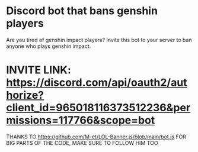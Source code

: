 # Discord bot that bans genshin players

 Are you tired of genshin impact players?
 Invite this bot to your server to ban anyone who plays genshin impact.
 
 
 # INVITE LINK: https://discord.com/api/oauth2/authorize?client_id=965018116373512236&permissions=117766&scope=bot
 
 
 THANKS TO https://github.com/M-et/LOL-Banner.js/blob/main/bot.js FOR BIG PARTS OF THE CODE, MAKE SURE TO FOLLOW HIM TOO

